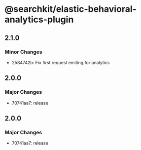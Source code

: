 # @searchkit/elastic-behavioral-analytics-plugin

## 2.1.0

### Minor Changes

- 2584742b: Fix first request emiting for analytics

## 2.0.0

### Major Changes

- 70741aa7: release

## 2.0.0

### Major Changes

- 70741aa7: release
